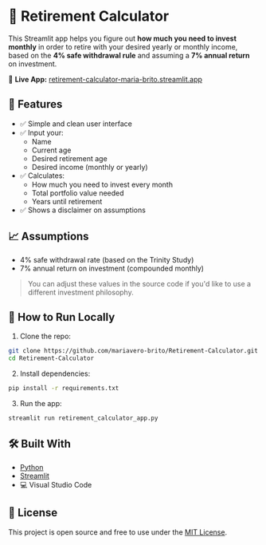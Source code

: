 # 🧮 Retirement Calculator

This Streamlit app helps you figure out **how much you need to invest monthly** in order to retire with your desired yearly or monthly income, based on the **4% safe withdrawal rule** and assuming a **7% annual return** on investment.

🔗 **Live App:** [retirement-calculator-maria-brito.streamlit.app](https://retirement-calculator-maria-brito.streamlit.app)

## 📌 Features

- ✅ Simple and clean user interface
- ✅ Input your:
  - Name
  - Current age
  - Desired retirement age
  - Desired income (monthly or yearly)
- ✅ Calculates:
  - How much you need to invest every month
  - Total portfolio value needed
  - Years until retirement
- ✅ Shows a disclaimer on assumptions

## 📈 Assumptions

- 4% safe withdrawal rate (based on the Trinity Study)
- 7% annual return on investment (compounded monthly)

> You can adjust these values in the source code if you'd like to use a different investment philosophy.

## 🚀 How to Run Locally

1. Clone the repo:

```bash
git clone https://github.com/mariavero-brito/Retirement-Calculator.git
cd Retirement-Calculator
```

2. Install dependencies:

```bash
pip install -r requirements.txt
```

3. Run the app:

```bash
streamlit run retirement_calculator_app.py
```

## 🛠 Built With

- [Python](https://www.python.org/)
- [Streamlit](https://streamlit.io/)
- 💻 Visual Studio Code

## 📄 License

This project is open source and free to use under the [MIT License](LICENSE).